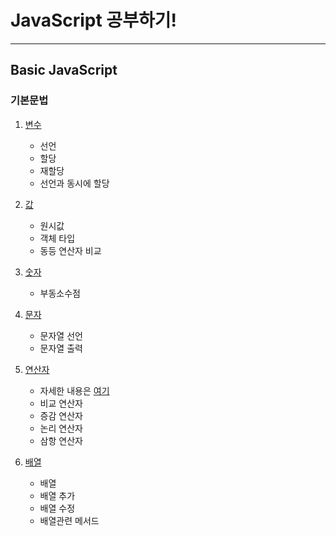 # JavaScript 공부하기!

---

## Basic JavaScript

### 기본문법

1. [변수](https://github.com/NewBean0312/JavaScript-study/blob/0189d2ca2d970547e9d6bee768aee2f37effdf8a/variable.js)

   - 선언
   - 할당
   - 재할당
   - 선언과 동시에 할당

2. [값](https://github.com/NewBean0312/JavaScript-study/blob/6180c1db76ea6edea44419b67151cc68045bc64d/%EA%B8%B0%EB%B3%B8%20%EB%AC%B8%EB%B2%95/value.js)

   - 원시값
   - 객체 타입
   - 동등 연산자 비교

3. [숫자](https://github.com/NewBean0312/JavaScript-study/blob/17a594ac2ac67f831c36908260699b16c4c602ed/%EA%B8%B0%EB%B3%B8%20%EB%AC%B8%EB%B2%95/number.js)

   - 부동소수점

4. [문자](https://github.com/NewBean0312/JavaScript-study/blob/fd38c087ba407991e682e3c8a8ed78f2c61b9436/%EA%B8%B0%EB%B3%B8%20%EB%AC%B8%EB%B2%95/word.js)

   - 문자열 선언
   - 문자열 출력

5. [연산자](https://github.com/NewBean0312/JavaScript-study/blob/d14ec06669f8db38d6c2f545492bb3409a0e931e/%EA%B8%B0%EB%B3%B8%20%EB%AC%B8%EB%B2%95/operator.js)

   - 자세한 내용은 [여기](https://developer.mozilla.org/ko/docs/Web/JavaScript/Reference/Operators)
   - 비교 연산자
   - 증감 연산자
   - 논리 연산자
   - 삼항 연산자

6. [배열]()

   - 배열
   - 배열 추가
   - 배열 수정
   - 배열관련 메서드
